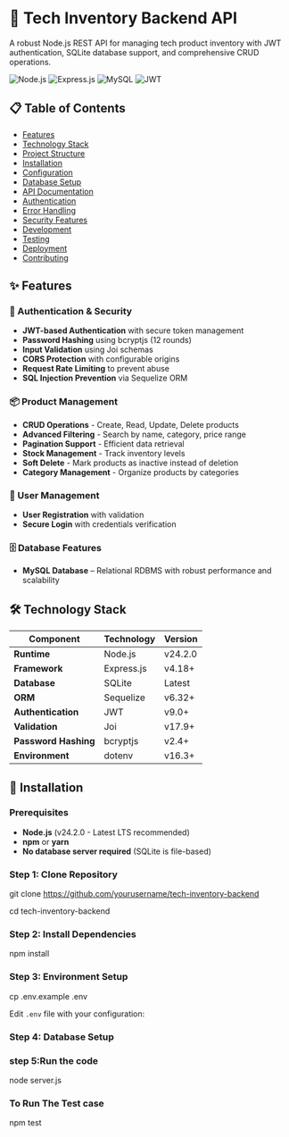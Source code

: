 # 🚀 Tech Inventory Backend API

A robust Node.js REST API for managing tech product inventory with JWT authentication, SQLite database support, and comprehensive CRUD operations.

![Node.js](https://img.shields.io/badge/Node.js-339933?style=for-the-badge&logo=nodedotjs&logoColor=white)
![Express.js](https://img.shields.io/badge/Express.js-000000?style=for-the-badge&logo=express&logoColor=white)
![MySQL](https://img.shields.io/badge/MySQL-00758F?style=for-the-badge&logo=mysql&logoColor=white)
![JWT](https://img.shields.io/badge/JWT-000000?style=for-the-badge&logo=JSON%20web%20tokens&logoColor=white)

## 📋 Table of Contents

- [Features](#features)
- [Technology Stack](#technology-stack)
- [Project Structure](#project-structure)
- [Installation](#installation)
- [Configuration](#configuration)
- [Database Setup](#database-setup)
- [API Documentation](#api-documentation)
- [Authentication](#authentication)
- [Error Handling](#error-handling)
- [Security Features](#security-features)
- [Development](#development)
- [Testing](#testing)
- [Deployment](#deployment)
- [Contributing](#contributing)

## ✨ Features

### 🔐 Authentication & Security

- **JWT-based Authentication** with secure token management
- **Password Hashing** using bcryptjs (12 rounds)
- **Input Validation** using Joi schemas
- **CORS Protection** with configurable origins
- **Request Rate Limiting** to prevent abuse
- **SQL Injection Prevention** via Sequelize ORM

### 📦 Product Management

- **CRUD Operations** - Create, Read, Update, Delete products
- **Advanced Filtering** - Search by name, category, price range
- **Pagination Support** - Efficient data retrieval
- **Stock Management** - Track inventory levels
- **Soft Delete** - Mark products as inactive instead of deletion
- **Category Management** - Organize products by categories

### 👥 User Management

- **User Registration** with validation
- **Secure Login** with credentials verification

### 🗄️ Database Features

- **MySQL Database** – Relational RDBMS with robust performance and scalability

## 🛠️ Technology Stack

| Component            | Technology | Version |
| -------------------- | ---------- | ------- |
| **Runtime**          | Node.js    | v24.2.0 |
| **Framework**        | Express.js | v4.18+  |
| **Database**         | SQLite     | Latest  |
| **ORM**              | Sequelize  | v6.32+  |
| **Authentication**   | JWT        | v9.0+   |
| **Validation**       | Joi        | v17.9+  |
| **Password Hashing** | bcryptjs   | v2.4+   |
| **Environment**      | dotenv     | v16.3+  |

## 🚀 Installation

### Prerequisites

- **Node.js** (v24.2.0 - Latest LTS recommended)
- **npm** or **yarn**
- **No database server required** (SQLite is file-based)

### Step 1: Clone Repository

git clone https://github.com/yourusername/tech-inventory-backend

cd tech-inventory-backend

### Step 2: Install Dependencies

npm install

### Step 3: Environment Setup

cp .env.example .env 

Edit `.env` file with your configuration:

### Step 4: Database Setup

### step 5:Run the code

node server.js

### To Run The Test case

npm test
